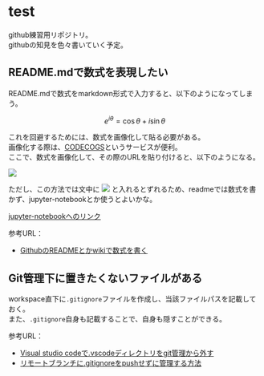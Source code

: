 # test

github練習用リポジトリ。  
githubの知見を色々書いていく予定。

## README.mdで数式を表現したい

README.mdで数式をmarkdown形式で入力すると、以下のようになってしまう。

$$
    e^{i\theta} = \cos{\theta} +i\sin{\theta}
$$

これを回避するためには、数式を画像化して貼る必要がある。  
画像化する際は、[CODECOGS](https://www.codecogs.com/latex/eqneditor.php)というサービスが便利。  
ここで、数式を画像化して、その際のURLを貼り付けると、以下のようになる。

<img src="https://latex.codecogs.com/gif.latex?e^{i\theta}&space;=&space;\cos{\theta}&space;&plus;&space;i\sin{\theta}" />

ただし、この方法では文中に
<img src="https://latex.codecogs.com/gif.latex?e^{i\theta}&space;=&space;\cos{\theta}&space;&plus;&space;i\sin{\theta}" />
と入れるとずれるため、readmeでは数式を書かず、jupyter-notebookとか使うとよいかな。

[jupyter-notebookへのリンク](readme.ipynb)

参考URL：

- [GithubのREADMEとかwikiで数式を書く](http://idken.net/posts/2017-02-28-math_github/)

## Git管理下に置きたくないファイルがある

workspace直下に`.gitignore`ファイルを作成し、当該ファイルパスを記載しておく。  
また、`.gitignore`自身も記載することで、自身も隠すことができる。

参考URL：

- [Visual studio codeで.vscodeディレクトリをgit管理から外す](https://qiita.com/EngTks/items/a4f875956f0b087668f6)
- [リモートブランチに.gitignoreをpushせずに管理する方法](https://qiita.com/Nshota/items/08d423d9681fe9cfd744)
